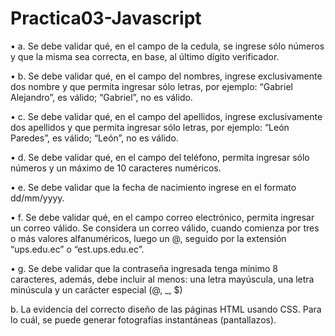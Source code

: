 # Practica03-Javascript
•	a. Se debe validar qué, en el campo de la cedula, se ingrese sólo números y que la misma sea correcta, en base, al último dígito verificador.





















 

























 


























 





•	b. Se debe validar qué, en el campo del nombres, ingrese exclusivamente dos nombre y que permita ingresar sólo letras, por ejemplo: “Gabriel Alejandro”, es válido; “Gabriel”, no es válido.

•	c. Se debe validar qué, en el campo del apellidos, ingrese exclusivamente dos apellidos y que permita ingresar sólo letras, por ejemplo: “León Paredes”, es válido; “León”, no es válido.


 

•	d. Se debe validar qué, en el campo del teléfono, permita ingresar sólo números y un máximo de 10 caracteres numéricos.


















 




•	e. Se debe validar que la fecha de nacimiento ingrese en el formato dd/mm/yyyy.




















 




























 




























 

•	f. Se debe validar qué, en el campo correo electrónico, permita ingresar un correo válido. Se considera un correo válido, cuando comienza por tres o más valores alfanuméricos, luego un @, seguido por la extensión “ups.edu.ec” o “est.ups.edu.ec”.





















 























 


•	g. Se debe validar que la contraseña ingresada tenga mínimo 8 caracteres, además, debe incluir al menos: una letra mayúscula, una letra minúscula y un carácter especial (@, _, $)


























 



b. La evidencia del correcto diseño de las páginas HTML usando CSS. Para lo cuál, se puede generar
fotografías instantáneas (pantallazos).
